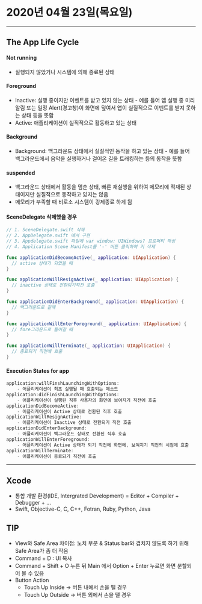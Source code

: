 # 2020년 04월 23일(목요일)

-----



## The App Life Cycle

#### Not running

* 실행되지 않았거나 시스템에 의해 종료된 상태

#### Foreground

* Inactive: 실행 중이지만 이벤트를 받고 있지 않는 상태 - 예를 들어 앱 실행 중 미리 알림 또는 일정 Alert(경고창)이 화면에 덮여서 앱이 실질적으로 이벤트를 받지 못하는 상태 등을 뜻함
* Active: 애플리케이션이 실직적으로 활동하고 있는 상태

#### Background

* Background: 백그라운드 상태에서 실질적인 동작을 하고 있는 상태 - 예를 들어 백그라운드에서 음악을 실행하거나 걸어온 길을 트래킹하는 등의 동작을 뜻함

#### suspended

* 백그라운드 상태에서 활동을 멈춘 상태, 빠른 재실행을 위하여 메모리에 적재된 상태이지만 실질적으로 동작하고 있지는 않음 
* 메모리가 부족할 때 비로소 시스템이 강제종료 하게 됨

#### SceneDelegate 삭제했을 경우

```swift
// 1. SceneDelegate.swift 삭제
// 2. AppDelegate.swift 에서 구현
// 3. Appdelegate.swift 파일에 var window: UIWindows? 프로퍼티 작성
// 4. Application Scene Manifest를 '-' 버튼 클릭하여 키 삭제

func applicationDidBecomeActive(_ application: UIApplication) {
  // active 상태가 되었을 때
}

func applicationWillResignActive(_ application: UIApplication) {
  // inactive 상태로 전환되기직전 호출
}

func applicationDidEnterBackground(_ application: UIApplication) {
  // 백그라운드로 갈때
}

func applicationWillEnterForeground(_ application: UIApplication) {
  // fore그라운드로 들어갈 때
}

func applicationWillTerminate(_ application: UIApplication) {
  // 종료되기 직전에 호출
}
```

#### Execution States for app

```swift
application:willFinshLaunchingWithOptions:
	- 어플리케이션이 최초 실행될 때 호출되는 메소드
application:didFinishLaunchingWithOptions:
	- 어플리케이션이 실행된 직후 사용자의 화면에 보여지기 직전에 호출
applicationDidBecomeActive:
	- 어플리케이션이 Active 상태로 전환된 직후 호출
applicationWillResignActive:
	- 어플리케이션이 Inactive 상태로 전환되기 직전 호출
applicationDidEnterBackground:
	- 어플리케이션이 백그라운드 상태로 전환된 직후 호출
applicationWillEnterForeground:
	- 어플리케이션이 Active 상태가 되기 직전에 화면에, 보여지기 직전의 시점에 호출
applicationWillTerminate:
	- 어플리케이션이 종료되기 직전에 호출
```

-----

## Xcode

* 통합 개발 환경(IDE, Intergrated Development) = Editor + Compiler + Debugger + ...
* Swift, Objective-C, C, C++, Fotran, Ruby, Python, Java

## TIP

* View와 Safe Area 차이점: 노치 부분 & Status bar와 겹치지 않도록 하기 위해 Safe Area가 좀 더 작음
* Command + D : UI 복사
* Command + Shift + O 누른 뒤 Main 에서 Option + Enter 누르면 화면 분할되어 볼 수 있음
* Button Action
	* Touch Up Inside -> 버튼 내에서 손을 뗄 경우
	* Touch Up Outside -> 버튼 외에서 손을 뗄 경우












